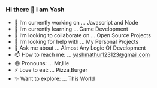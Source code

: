 ### Hi there 👋 i am Yash

- 🔭 I’m currently working on ... Javascript and Node
- 🌱 I’m currently learning ...   Game Development
- 👯 I’m looking to collaborate on ...   Open Source Projects
- 🤔 I’m looking for help with ... My Personal Projects
- 💬 Ask me about ...   Almost Any Logic Of Development
- 📫 How to reach me: ...   yashmathur123123@gmail.com
- 😄 Pronouns: ...   Mr,He
- ⚡ Love to eat: ...  Pizza,Burger
- ✨ Want to explore: ... This World


